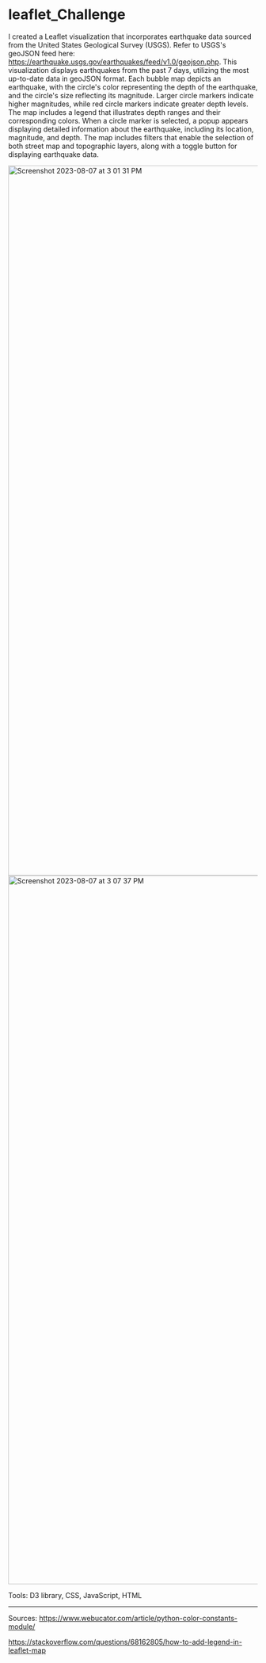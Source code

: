 # leaflet_Challenge


I created a Leaflet visualization that incorporates earthquake data sourced from the United States Geological Survey (USGS). Refer to USGS's geoJSON feed here: https://earthquake.usgs.gov/earthquakes/feed/v1.0/geojson.php. This visualization displays earthquakes from the past 7 days, utilizing the most up-to-date data in geoJSON format. Each bubble map depicts an earthquake, with the circle's color representing the depth of the earthquake, and the circle's size reflecting its magnitude. Larger circle markers indicate higher magnitudes, while red circle markers indicate greater depth levels. The map includes a legend that illustrates depth ranges and their corresponding colors. When a circle marker is selected, a popup appears displaying detailed information about the earthquake, including its location, magnitude, and depth. The map includes filters that enable the selection of both street map and topographic layers, along with a toggle button for displaying earthquake data.


<img width="1434" alt="Screenshot 2023-08-07 at 3 01 31 PM" src="https://github.com/Ayan2127/leaflet_Challenge/assets/126814705/0346bb2d-cf37-4347-9266-6f932d729e36">





<img width="1431" alt="Screenshot 2023-08-07 at 3 07 37 PM" src="https://github.com/Ayan2127/leaflet_Challenge/assets/126814705/5433375e-68b0-4ffe-8a30-45c2be3cc655">





Tools: D3 library, CSS, JavaScript, HTML



___________________________________________________________________________________________

Sources: 
https://www.webucator.com/article/python-color-constants-module/

https://stackoverflow.com/questions/68162805/how-to-add-legend-in-leaflet-map 
